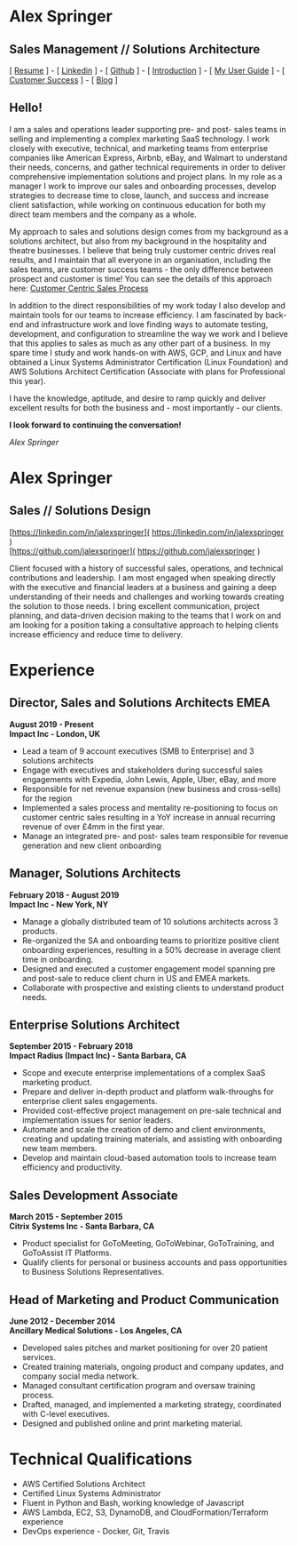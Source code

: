 <html xmlns="http://www.w3.org/1999/xhtml">
<head>
  <meta http-equiv="Content-Type" content="text/html; charset=utf-8" />
  <meta http-equiv="Content-Style-Type" content="text/css" />
  <title>Alex Springer - Sales and Solutions</title>
  <style type="text/css">code{white-space: pre;}</style>
  <link rel="stylesheet" href="resume-css-stylesheet.css" type="text/css" />
</head>
<body>

# Alex Springer
## Sales Management // Solutions Architecture
[ [Resume](https://jalexspringer.github.io/resume.html) ] - [ [Linkedin]( https://linkedin.com/in/jalexspringer ) ] - [ [Github](https://github.com/jalexspringer ) ] - [ [Introduction](https://jalexspringer.github.io/intro.html) ] - [ [My User Guide](https://jalexspringer.github.io/user_guide.html) ] - [ [Customer Success](https://jalexspringer.github.io/cc_sales.html) ] - [ [Blog](https://deeplineproject.com) ]

## Hello!

I am a sales and operations leader supporting pre- and post- sales teams in selling and implementing a complex marketing SaaS technology. I work closely with executive, technical, and marketing teams from enterprise companies like American Express, Airbnb, eBay, and Walmart to understand their needs, concerns, and gather technical requirements in order to deliver comprehensive implementation solutions and project plans. In my role as a manager I work to improve our sales and onboarding processes, develop strategies to decrease time to close, launch, and success and increase client satisfaction, while working on continuous education for both my direct team members and the company as a whole. 

My approach to sales and solutions design comes from my background as a solutions architect, but also from my background in the hospitality and theatre businesses. I believe that being truly customer centric drives real results, and I maintain that all everyone in an organisation, including the sales teams, are customer success teams - the only difference between prospect and customer is time! You can see the details of this approach here: [Customer Centric Sales Process](https://jalexspringer.github.io/cc_sales.html)

In addition to the direct responsibilities of my work today I also develop and maintain tools for our teams to increase efficiency. I am fascinated by back-end and infrastructure work and love finding ways to automate testing, development, and configuration to streamline the way we work and I believe that this applies to sales as much as any other part of a business. In my spare time I study and work hands-on with AWS, GCP, and Linux and have obtained a Linux Systems Administrator Certification (Linux Foundation) and AWS Solutions Architect Certification (Associate with plans for Professional this year).

I have the knowledge, aptitude, and desire to ramp quickly and deliver excellent results for both the business and - most importantly - our clients. 

**I look forward to continuing the conversation!** 

  *Alex Springer*

# Alex Springer
## Sales // Solutions Design
[https://linkedin.com/in/jalexspringer]( https://linkedin.com/in/jalexspringer )  
[https://github.com/jalexspringer]( https://github.com/jalexspringer )  

Client  focused  with  a  history  of  successful  sales,  operations,  and  technical contributions  and  leadership.  I  am  most  engaged  when speaking  directly  with  the  executive and financial leaders at a business  and  gaining  a  deep  understanding  of  their needs  and  challenges  and  working  towards  creating  the  solution  to  those  needs. I  bring  excellent  communication,  project  planning,  and  data-driven  decision making  to  the  teams  that  I  work  on  and  am  looking  for  a  position taking a consultative approach to helping clients increase efficiency and reduce time to delivery.

# Experience

## Director, Sales and Solutions Architects EMEA
**August 2019 - Present**  
**Impact Inc - London, UK**

- Lead a team of 9 account executives (SMB to Enterprise) and 3 solutions architects
- Engage with executives and stakeholders during successful sales engagements with Expedia, John Lewis, Apple, Uber, eBay, and more
- Responsible for net revenue expansion (new business and cross-sells) for the region
- Implemented a sales process and mentality re-positioning to focus on customer centric sales resulting in a YoY increase in annual recurring revenue of over £4mm in the first year.
- Manage an integrated pre- and post- sales team responsible for revenue generation and new client onboarding

## Manager, Solutions Architects
**February 2018 - August 2019**  
**Impact Inc - New York, NY**

- Manage  a  globally distributed team  of  10  solutions  architects  across  3  products.
- Re-organized  the  SA  and  onboarding  teams  to  prioritize  positive  client onboarding  experiences,  resulting  in  a  50%  decrease  in  average  client  time in  onboarding.
- Designed  and  executed  a  customer  engagement  model  spanning  pre  and post-sale  to  reduce  client  churn  in  US  and  EMEA  markets.
- Collaborate  with  prospective  and  existing  clients  to  understand  product needs.

## Enterprise Solutions Architect
**September 2015 - February 2018**  
**Impact Radius (Impact Inc) - Santa Barbara, CA**

- Scope  and  execute  enterprise  implementations  of  a  complex  SaaS marketing  product.
- Prepare  and  deliver  in-depth  product  and  platform  walk-throughs  for enterprise client  sales  engagements. 
- Provided  cost-effective  project  management  on  pre-sale  technical  and implementation issues for  senior  leaders. 
- Automate and scale the creation of  demo and client environments, creating  and  updating  training  materials,  and  assisting  with onboarding  new  team  members.
- Develop and maintain cloud-based  automation  tools  to  increase  team  efficiency  and  productivity.

## Sales Development Associate
**March 2015 - September 2015**  
**Citrix Systems Inc - Santa Barbara, CA** 

- Product  specialist  for  GoToMeeting,  GoToWebinar,  GoToTraining, and  GoToAssist  IT Platforms.
- Qualify  clients  for  personal  or  business accounts  and pass  opportunities  to  Business  Solutions Representatives.

## Head of Marketing and Product Communication
**June 2012 - December 2014**  
**Ancillary Medical Solutions - Los Angeles, CA**

- Developed  sales  pitches  and  market  positioning  for  over  20  patient services.
- Created  training  materials,  ongoing  product  and  company  updates,  and company  social  media  network.
- Managed  consultant  certification  program  and  oversaw  training  process.
- Drafted,  managed,  and  implemented  a  marketing  strategy,  coordinated  with C-level executives. 
- Designed  and  published  online  and  print  marketing  material.

# Technical Qualifications
- AWS Certified Solutions Architect
- Certified Linux Systems Administrator
- Fluent in Python and Bash, working knowledge of Javascript
- AWS Lambda, EC2, S3, DynamoDB, and CloudFormation/Terraform experience
- DevOps experience - Docker, Git, Travis
